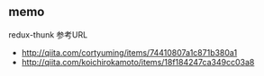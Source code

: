 ## memo
redux-thunk 参考URL
* http://qiita.com/cortyuming/items/74410807a1c871b380a1
* http://qiita.com/koichirokamoto/items/18f184247ca349cc03a8
